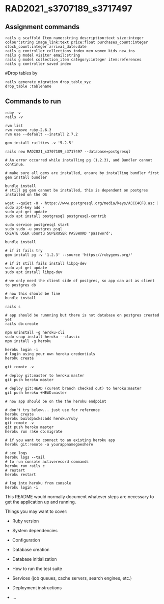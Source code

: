 # RAD2021_s3707189_s3717497

## Assignment commands
```
rails g scaffold Item name:string description:text size:integer colour:string image_link:text price:float purchases_count:integer stock_count:integer arrival_date:date
rails g controller collections index men women kids new_ins
rails g model visitor email:string
rails g model collection_item category:integer item:references
rails g controller saved index
```

#Drop tables by
```
rails generate migration drop_table_xyz
drop_table :tablename
```

## Commands to run
```
ruby -v
rails -v

rvm list
rvm remove ruby-2.6.3
rvm use --default --install 2.7.2

gem install railties -v '5.2.5'
```

```
rails new RAD2021_s3707189_s3717497 --database=postgresql

# An error occurred while installing pg (1.2.3), and Bundler cannot continue.

# make sure all gems are installed, ensure by installing bundler first
gem install bundler

bundle install
# still pg gem cannot be installed, this is dependent on postgres installed on the OS
```

```
wget --quiet -O - https://www.postgresql.org/media/keys/ACCC4CF8.asc | sudo apt-key add -
sudo apt-get update
sudo apt install postgresql postgresql-contrib

sudo service postgresql start
sudo sudo -u postgres psql
CREATE USER ubuntu SUPERUSER PASSWORD 'password';
```

```
bundle install

# if it fails try 
gem install pg -v '1.2.3' --source 'https://rubygems.org/'

# if it still fails install libpq-dev
sudo apt-get update
sudo apt install libpq-dev

# we only need the client side of postgres, so app can act as client to postgres db

# now this should be fine
bundle install
```

```
rails s

# app should be runnning but there is not database on postgres created yet
rails db:create
```

```
npm uninstall -g heroku-cli
sudo snap install heroku --classic
npm install -g heroku

heroku login -i
# login using your own heroku credentials
heroku create

git remote -v

# deploy git:master to heroku:master
git push heroku master

# deploy git:HEAD (curent branch checked out) to heroku:master
git push heroku +HEAD:master

# now app should be on the the heroku endpoint

```

```
# don't try below... just use for reference
heroku create
heroku buildpacks:add heroku/ruby
git remote -v
git push heroku master
heroku run rake db:migrate

# if you want to connect to an existing heroku app
heroku git:remote -a yourappnamegoeshere

# see logs
heroku logs --tail
# to run console activerecord commands
heroku run rails c
# restart
heroku restart

# log into heroku from console
heroku login -i
```





This README would normally document whatever steps are necessary to get the
application up and running.

Things you may want to cover:

* Ruby version

* System dependencies

* Configuration

* Database creation

* Database initialization

* How to run the test suite

* Services (job queues, cache servers, search engines, etc.)

* Deployment instructions

* ...

